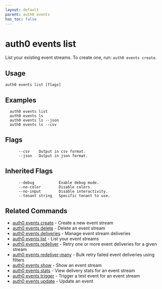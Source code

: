 ```yaml
---
layout: default
parent: auth0 events
has_toc: false
---
```

# auth0 events list

List your existing event streams. To create one, run: `auth0 events create`.

## Usage
```
auth0 events list [flags]
```

## Examples

```
  auth0 events list
  auth0 events ls
  auth0 events ls --json
  auth0 events ls --csv
```


## Flags

```
      --csv    Output in csv format.
      --json   Output in json format.
```


## Inherited Flags

```
      --debug           Enable debug mode.
      --no-color        Disable colors.
      --no-input        Disable interactivity.
      --tenant string   Specific tenant to use.
```


## Related Commands

- [auth0 events create](auth0_events_create.md) - Create a new event stream
- [auth0 events delete](auth0_events_delete.md) - Delete an event stream
- [auth0 events deliveries](auth0_events_deliveries.md) - Manage event stream deliveries
- [auth0 events list](auth0_events_list.md) - List your event streams
- [auth0 events redeliver](auth0_events_redeliver.md) - Retry one or more event deliveries for a given stream
- [auth0 events redeliver-many](auth0_events_redeliver-many.md) - Bulk retry failed event deliveries using filters
- [auth0 events show](auth0_events_show.md) - Show an event stream
- [auth0 events stats](auth0_events_stats.md) - View delivery stats for an event stream
- [auth0 events trigger](auth0_events_trigger.md) - Trigger a test event for an event stream
- [auth0 events update](auth0_events_update.md) - Update an event


